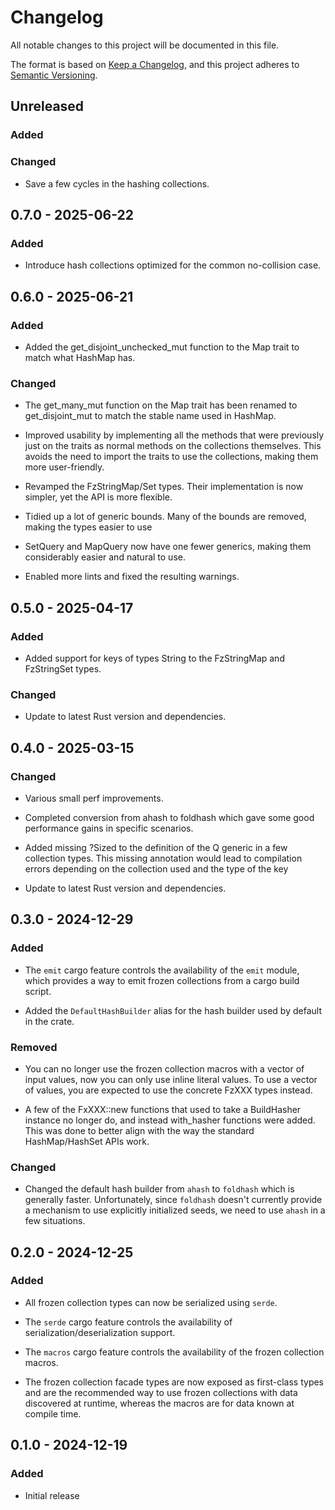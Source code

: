 # Changelog

All notable changes to this project will be documented in this file.

The format is based on [Keep a Changelog](https://keepachangelog.com/en/1.1.0/),
and this project adheres to [Semantic Versioning](https://semver.org/spec/v2.0.0.html).

## Unreleased

### Added

### Changed

- Save a few cycles in the hashing collections.

## 0.7.0 - 2025-06-22

### Added

- Introduce hash collections optimized for the common no-collision case.

## 0.6.0 - 2025-06-21

### Added

- Added the get_disjoint_unchecked_mut function to the Map trait to match what HashMap has.

### Changed

- The get_many_mut function on the Map trait has been renamed to get_disjoint_mut to match the stable name
used in HashMap.

- Improved usability by implementing all the methods that
were previously just on the traits as normal methods on the
collections themselves. This avoids the need to import
the traits to use the collections, making them more user-friendly.

- Revamped the FzStringMap/Set types. Their implementation
is now simpler, yet the API is more flexible.

- Tidied up a lot of generic bounds. Many of the
bounds are removed, making the types easier to use

- SetQuery and MapQuery now have one fewer generics,
making them considerably easier and natural to use.

- Enabled more lints and fixed the resulting warnings.

## 0.5.0 - 2025-04-17

### Added

- Added support for keys of types String to the FzStringMap and FzStringSet types.

### Changed

- Update to latest Rust version and dependencies.

## 0.4.0 - 2025-03-15

### Changed

- Various small perf improvements.

- Completed conversion from ahash to foldhash which gave some good performance gains in specific scenarios.

- Added missing ?Sized to the definition of the Q generic in a few
collection types. This missing annotation would lead to compilation
errors depending on the collection used and the type of the key

- Update to latest Rust version and dependencies.

## 0.3.0 - 2024-12-29

### Added

- The `emit` cargo feature controls the availability of the `emit` module, which provides
a way to emit frozen collections from a cargo build script.

- Added the `DefaultHashBuilder` alias for the hash builder used by default in the 
crate.

### Removed

- You can no longer use the frozen collection macros with a vector of input values, now
you can only use inline literal values. To use a vector of values, you are expected to
use the concrete FzXXX types instead.

- A few of the FxXXX::new functions that used to take a BuildHasher instance no longer do,
and instead with_hasher functions were added. This was done to better align with the
way the standard HashMap/HashSet APIs work.

### Changed

- Changed the default hash builder from `ahash` to `foldhash` which is generally
faster. Unfortunately, since `foldhash` doesn't currently provide a mechanism to
use explicitly initialized seeds, we need to use `ahash` in a few
situations.

## 0.2.0 - 2024-12-25

### Added

- All frozen collection types can now be serialized using `serde`.

- The `serde` cargo feature controls the availability of serialization/deserialization support.

- The `macros` cargo feature controls the availability of the frozen collection macros.

- The frozen collection facade types are now exposed as first-class types and are the 
recommended way to use frozen collections with data discovered at runtime, whereas the
macros are for data known at compile time.

## 0.1.0 - 2024-12-19

### Added

- Initial release
